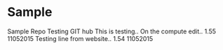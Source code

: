 # Sample
Sample Repo Testing GIT hub
This is testing.. 
On the compute edit.. 1.55 11052015
Testing line from website.. 1.54 11052015